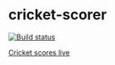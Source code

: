 # cricket-scorer

[![Build status](https://ci.appveyor.com/api/projects/status/6w7n91cuu8q31xtq?svg=true)](https://ci.appveyor.com/project/ChrisDobby/cricket-scorer)

[Cricket scores live](https://cricket-scores-live.herokuapp.com)
